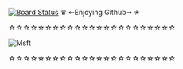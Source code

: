[![Board Status](https://ccllppuu.visualstudio.com/87275cff-ed9d-436c-bfee-6596a9fe076d/955caff2-71e7-4e9f-8610-06e59ccc9db0/_apis/work/boardbadge/d3c14087-f482-48fd-94c1-7c032be1ab7a)](https://ccllppuu.visualstudio.com/87275cff-ed9d-436c-bfee-6596a9fe076d/_boards/board/t/955caff2-71e7-4e9f-8610-06e59ccc9db0/Microsoft.RequirementCategory)
♛
⇜Enjoying Github⇝
✭ 

☆☆☆☆☆☆☆☆☆☆☆☆☆☆☆☆☆☆☆☆☆☆☆

![Msft](https://cdn-images-1.medium.com/max/1200/1*7eknE588-X8dB9607Pisig.jpeg)

☆☆☆☆☆☆☆☆☆☆☆☆☆☆☆☆☆☆☆☆☆☆☆

